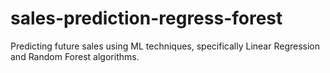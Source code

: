 # sales-prediction-regress-forest
Predicting future sales using ML techniques, specifically Linear Regression and Random Forest algorithms.
